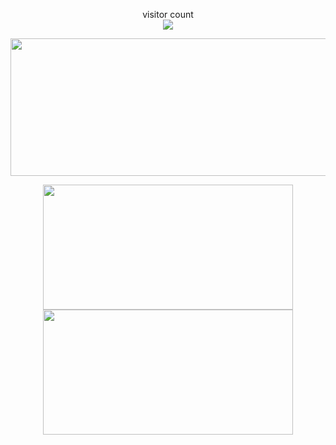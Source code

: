 
<p align="center"> 
  visitor count<br>
  <img src="https://profile-counter.glitch.me/zyhwitness/count.svg" />
</p>

<p align="center">
  <img width="800" height="220" src="https://streak-stats.demolab.com?user=zyhwitness&theme=deuteranopia-friendly-theme&hide_border=true&border_radius=5&card_width=800">
</p>

<p align="center">
  <img width="400" height="200" src="https://github-readme-stats.vercel.app/api?username=zyhwitness&show_icons=true&theme=vision-friendly-dark">
  <img width="400" height="200" src="https://github-readme-stats.vercel.app/api/top-langs/?username=zyhwitness&size_weight=0.0005&count_weight=0.3&layout=compact&theme=vision-friendly-dark">
</p>
